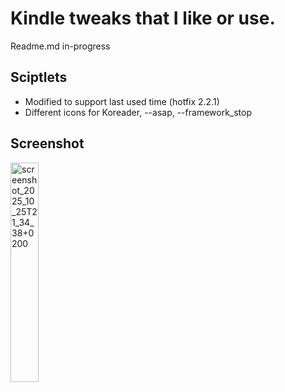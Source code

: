 # Kindle tweaks that I like or use.

Readme.md in-progress

## Sciptlets
* Modified to support last used time (hotfix 2.2.1)
* Different icons for Koreader, --asap, --framework_stop

## Screenshot
<img width="30%" alt="screenshot_2025_10_25T21_34_38+0200" src="https://github.com/user-attachments/assets/4e22afee-edbf-4a5c-ba67-852b216a4d89" />
